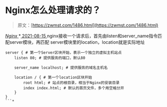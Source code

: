 <!--yml
category: 未分类
date: 0001-01-01 00:00:00
--->

# Nginx怎么处理请求的？

> 原文：[https://zwmst.com/1486.html](https://zwmst.com/1486.html)

   [ *Nginx* ](https://zwmst.com/nginx)*[ <time datetime="2021-08-15T11:40:25+08:00"> 2021-08-15 </time> ](https://zwmst.com/1486.html)  nginx接收一个请求后，首先由listen和server_name指令匹配server模块，再匹配 server模块里的location，location就是实际地址

```
server { # 第一个Server区块开始，表示一个独立的虚拟主机站点
    listen 80; # 提供服务的端口，默认80

    server_name localhost; # 提供服务的域名主机名

    location / { # 第一个location区块开始 
        root html; # 站点的根目录，相当于Nginx的安装目录
        index index.html; # 默认的首页文件，多个用空格分开
    }
}
```*